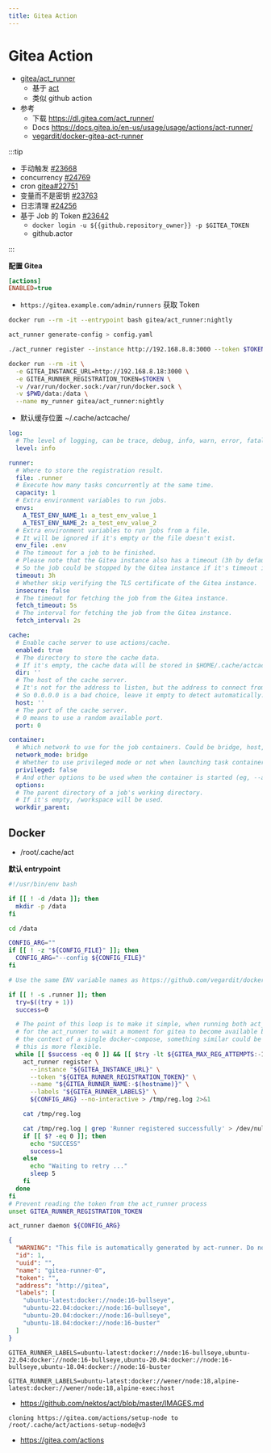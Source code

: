 ```yaml
---
title: Gitea Action
---
```


# Gitea Action

- [gitea/act_runner](https://gitea.com/gitea/act_runner)
  - 基于 [act](../act.md)
  - 类似 github action
- 参考
  - 下载 https://dl.gitea.com/act_runner/
  - Docs https://docs.gitea.io/en-us/usage/usage/actions/act-runner/
  - [vegardit/docker-gitea-act-runner](https://github.com/vegardit/docker-gitea-act-runner)

:::tip

- 手动触发 [#23668](https://github.com/go-gitea/gitea/issues/23668)
- concurrency [#24769](https://github.com/go-gitea/gitea/issues/24769)
- cron [gitea#22751](https://github.com/go-gitea/gitea/pull/22751)
- 变量而不是密钥 [#23763](https://github.com/go-gitea/gitea/issues/23763)
- 日志清理 [#24256](https://github.com/go-gitea/gitea/issues/24256)
- 基于 Job 的 Token [#23642](https://github.com/go-gitea/gitea/issues/23642)
  - `docker login -u ${{github.repository_owner}} -p $GITEA_TOKEN`
  - github.actor

:::

**配置 Gitea**

```ini title="app.ini"
[actions]
ENABLED=true
```

- `https://gitea.example.com/admin/runners` 获取 Token

```bash
docker run --rm -it --entrypoint bash gitea/act_runner:nightly

act_runner generate-config > config.yaml

./act_runner register --instance http://192.168.8.8:3000 --token $TOKEN --no-interactive

docker run --rm -it \
  -e GITEA_INSTANCE_URL=http://192.168.8.18:3000 \
  -e GITEA_RUNNER_REGISTRATION_TOKEN=$TOKEN \
  -v /var/run/docker.sock:/var/run/docker.sock \
  -v $PWD/data:/data \
  --name my_runner gitea/act_runner:nightly
```

- 默认缓存位置 ~/.cache/actcache/

```yaml
log:
  # The level of logging, can be trace, debug, info, warn, error, fatal
  level: info

runner:
  # Where to store the registration result.
  file: .runner
  # Execute how many tasks concurrently at the same time.
  capacity: 1
  # Extra environment variables to run jobs.
  envs:
    A_TEST_ENV_NAME_1: a_test_env_value_1
    A_TEST_ENV_NAME_2: a_test_env_value_2
  # Extra environment variables to run jobs from a file.
  # It will be ignored if it's empty or the file doesn't exist.
  env_file: .env
  # The timeout for a job to be finished.
  # Please note that the Gitea instance also has a timeout (3h by default) for the job.
  # So the job could be stopped by the Gitea instance if it's timeout is shorter than this.
  timeout: 3h
  # Whether skip verifying the TLS certificate of the Gitea instance.
  insecure: false
  # The timeout for fetching the job from the Gitea instance.
  fetch_timeout: 5s
  # The interval for fetching the job from the Gitea instance.
  fetch_interval: 2s

cache:
  # Enable cache server to use actions/cache.
  enabled: true
  # The directory to store the cache data.
  # If it's empty, the cache data will be stored in $HOME/.cache/actcache.
  dir: ''
  # The host of the cache server.
  # It's not for the address to listen, but the address to connect from job containers.
  # So 0.0.0.0 is a bad choice, leave it empty to detect automatically.
  host: ''
  # The port of the cache server.
  # 0 means to use a random available port.
  port: 0

container:
  # Which network to use for the job containers. Could be bridge, host, none, or the name of a custom network.
  network_mode: bridge
  # Whether to use privileged mode or not when launching task containers (privileged mode is required for Docker-in-Docker).
  privileged: false
  # And other options to be used when the container is started (eg, --add-host=my.gitea.url:host-gateway).
  options:
  # The parent directory of a job's working directory.
  # If it's empty, /workspace will be used.
  workdir_parent:
```

## Docker

- /root/.cache/act

**默认 entrypoint**

```bash
#!/usr/bin/env bash

if [[ ! -d /data ]]; then
  mkdir -p /data
fi

cd /data

CONFIG_ARG=""
if [[ ! -z "${CONFIG_FILE}" ]]; then
  CONFIG_ARG="--config ${CONFIG_FILE}"
fi

# Use the same ENV variable names as https://github.com/vegardit/docker-gitea-act-runner

if [[ ! -s .runner ]]; then
  try=$((try + 1))
  success=0

  # The point of this loop is to make it simple, when running both act_runner and gitea in docker,
  # for the act_runner to wait a moment for gitea to become available before erroring out.  Within
  # the context of a single docker-compose, something similar could be done via healthchecks, but
  # this is more flexible.
  while [[ $success -eq 0 ]] && [[ $try -lt ${GITEA_MAX_REG_ATTEMPTS:-10} ]]; do
    act_runner register \
      --instance "${GITEA_INSTANCE_URL}" \
      --token "${GITEA_RUNNER_REGISTRATION_TOKEN}" \
      --name "${GITEA_RUNNER_NAME:-$(hostname)}" \
      --labels "${GITEA_RUNNER_LABELS}" \
      ${CONFIG_ARG} --no-interactive > /tmp/reg.log 2>&1

    cat /tmp/reg.log

    cat /tmp/reg.log | grep 'Runner registered successfully' > /dev/null
    if [[ $? -eq 0 ]]; then
      echo "SUCCESS"
      success=1
    else
      echo "Waiting to retry ..."
      sleep 5
    fi
  done
fi
# Prevent reading the token from the act_runner process
unset GITEA_RUNNER_REGISTRATION_TOKEN

act_runner daemon ${CONFIG_ARG}
```

```json title="/data/.runner"
{
  "WARNING": "This file is automatically generated by act-runner. Do not edit it manually unless you know what you are doing. Removing this file will cause act runner to re-register as a new runner.",
  "id": 1,
  "uuid": "",
  "name": "gitea-runner-0",
  "token": "",
  "address": "http://gitea",
  "labels": [
    "ubuntu-latest:docker://node:16-bullseye",
    "ubuntu-22.04:docker://node:16-bullseye",
    "ubuntu-20.04:docker://node:16-bullseye",
    "ubuntu-18.04:docker://node:16-buster"
  ]
}
```

```
GITEA_RUNNER_LABELS=ubuntu-latest:docker://node:16-bullseye,ubuntu-22.04:docker://node:16-bullseye,ubuntu-20.04:docker://node:16-bullseye,ubuntu-18.04:docker://node:16-buster
```

```
GITEA_RUNNER_LABELS=ubuntu-latest:docker://wener/node:18,alpine-latest:docker://wener/node:18,alpine-exec:host
```

- https://github.com/nektos/act/blob/master/IMAGES.md

```
cloning https://gitea.com/actions/setup-node to /root/.cache/act/actions-setup-node@v3
```

- https://gitea.com/actions
